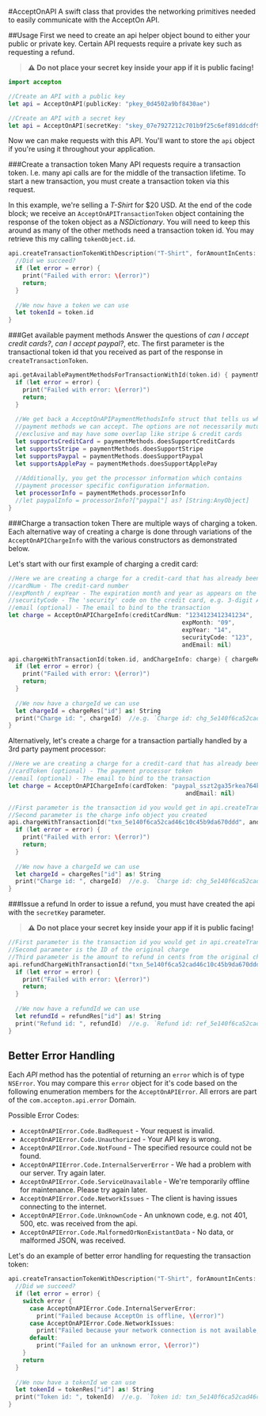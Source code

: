 #AcceptOnAPI
A swift class that provides the networking primitives needed to easily communicate with the AcceptOn API.

##Usage
First we need to create an api helper object bound to either your public or private key.  Certain API requests require a private key such as requesting a refund.  

> **⚠ Do not place your secret key inside your app if it is public facing!**

```swift
import accepton

//Create an API with a public key
let api = AcceptOnAPI(publicKey: "pkey_0d4502a9bf8430ae")

//Create an API with a secret key
let api = AcceptOnAPI(secretKey: "skey_07e7927212c701b9f25c6ef891ddcdf9")
```

Now we can make requests with this API. You'll want to store the `api` object if you're using it throughout your application.  


###Create a transaction token
Many API requests require a transaction token.  I.e. many api calls are for the middle of the transaction lifetime. To start a new transaction, you must create a transaction token via this request.


In this example, we're selling a *T-Shirt* for $20 USD. At the end of the code block; we receive an `AcceptOnAPITransactionToken` object containing the response of the token object as a *NSDictionary*. You will need to keep this around as many of the other methods need a transaction token id.  You may retrieve this my calling `tokenObject.id`.

```swift
api.createTransactionTokenWithDescription("T-Shirt", forAmountInCents: 2000) { token, error in
  //Did we succeed?
  if (let error = error) {
    print("Failed with error: \(error)")
    return;
  }
  
  //We now have a token we can use
  let tokenId = token.id
}
```

###Get available payment methods
Answer the questions of *can I accept credit cards?*, *can I accept paypal?*, etc. The first parameter is the transactional token id that you received as part of the response in `createTransactionToken`.

```swift
api.getAvailablePaymentMethodsForTransactionWithId(token.id) { paymentMethods, error in
  if (let error = error) {
    print("Failed with error: \(error)")
    return;
  }
  
  //We get back a AcceptOnAPIPaymentMethodsInfo struct that tells us what available
  //payment methods we can accept. The options are not necessarily mutually
  //exclusive and may have some overlap like stripe & credit cards
  let supportsCreditCard = paymentMethods.doesSupportCreditCards
  let supportsStripe = paymentMethods.doesSupportStripe
  let supportsPaypal = paymentMethods.doesSupportPaypal
  let supportsApplePay = paymentMethods.doesSupportApplePay
  
  //Additionally, you get the processor information which contains
  //payment processor specific configuration information.
  let processorInfo = paymentMethods.processorInfo
  //let paypalInfo = processorInfo?["paypal"] as? [String:AnyObject]
}
```

###Charge a transaction token
There are multiple ways of charging a token.  Each alternative way of creating a charge is done through variations of the `AcceptOnAPIChargeInfo` with the various constructors as demonstrated below.  

Let's start with our first example of charging a credit card:

```swift
//Here we are creating a charge for a credit-card that has already been processed by a payment processor
//cardNum - The credit-card number
//expMonth / expYear - The expiration month and year as appears on the credit card
//securityCode - The 'security' code on the credit card, e.g. 3-digit AMEX
//email (optional) - The email to bind to the transaction
let charge = AcceptOnAPIChargeInfo(creditCardNum: "1234123412341234", 
                                                 expMonth: "09", 
                                                 expYear: "14", 
                                                 securityCode: "123", 
                                                 andEmail: nil)

api.chargeWithTransactionId(token.id, andChargeInfo: charge) { chargeRes, error in
  if (let error = error) {
    print("Failed with error: \(error)")
    return;
  }
  
  //We now have a chargeId we can use
  let chargeId = chargeRes["id"] as! String
  print("Charge id: ", chargeId)  //e.g. `Charge id: chg_5e140f6ca52cad46c10c45b9da670ddd`
}
```

Alternatively, let's create a charge for a transaction partially handled by a 3rd party payment processor:

```swift
//Here we are creating a charge for a credit-card that has already been processed by a payment processor.
//cardToken (optional) - The payment processor token
//email (optional) - The email to bind to the transaction
let charge = AcceptOnAPIChargeInfo(cardToken: "paypal_sszt2ga35rkea764kxwn07", 
                                                  andEmail: nil)

//First parameter is the transaction id you would get in api.createTransactionTokenWithDescription
//Second parameter is the charge info object you created
api.chargeWithTransactionId("txn_5e140f6ca52cad46c10c45b9da670ddd", andChargeInfo: charge) { chargeRes, error in
  if (let error = error) {
    print("Failed with error: \(error)")
    return;
  }
  
  //We now have a chargeId we can use
  let chargeId = chargeRes["id"] as! String
  print("Charge id: ", chargeId)  //e.g. `Charge id: chg_5e140f6ca52cad46c10c45b9da670ddd`
}
```

###Issue a refund
In order to issue a refund, you must have created the api with the `secretKey` parameter.
> **⚠ Do not place your secret key inside your app if it is public facing!**

```swift
//First parameter is the transaction id you would get in api.createTransactionTokenWithDescription
//Second parameter is the ID of the original charge
//Third parameter is the amount to refund in cents from the original charge
api.refundChargeWithTransactionId("txn_5e140f6ca52cad46c10c45b9da670ddd", andChargeId: "chg_oydyquhp39", forAmountInCents: 99) { refundRes, error in
  if (let error = error) {
    print("Failed with error: \(error)")
    return;
  }
  
  //We now have a refundId we can use
  let refundId = refundRes["id"] as! String
  print("Refund id: ", refundId)  //e.g. `Refund id: ref_5e140f6ca52cad46c10c45b9da670ddd`
}
```

## Better Error Handling
Each *API* method has the potential of returning an `error` which is of type `NSError`.  You may compare this `error` object for it's code based on the following enumeration members for the `AcceptOnAPIError`.  All errors are part of the `com.accepton.api.error` Domain.

Possible Error Codes:

  * `AcceptOnAPIError.Code.BadRequest` - Your request is invalid.
  * `AcceptOnAPIError.Code.Unauthorized` - Your API key is wrong.
  * `AcceptOnAPIError.Code.NotFound` - The specified resource could not be found.
  * `AcceptOnAPIIError.Code.InternalServerError` - We had a problem with our server. Try again later.
  * `AcceptOnAPIError.Code.ServiceUnavailable` - We're temporarily offline for maintenance.  Please try again later.
  * `AcceptOnAPIError.Code.NetworkIssues` - The client is having issues connecting to the internet.
  * `AcceptOnAPIError.Code.UnknownCode` - An unknown code, e.g. not 401, 500, etc. was received from the api.
  * `AcceptOnAPIError.Code.MalformedOrNonExistantData` - No data, or malformed JSON, was received.

Let's do an example of better error handling for requesting the transaction token:

```swift
api.createTransactionTokenWithDescription("T-Shirt", forAmountInCents: 2000) { tokenRes, error in
  //Did we succeed?
  if (let error = error) {
    switch error {
      case AcceptOnAPIError.Code.InternalServerError:
        print("Failed because AcceptOn is offline, \(error)")
      case AcceptOnAPIError.Code.NetworkIssues:
        print("Failed because your network connection is not available, \(error)")
      default:
        print("Failed for an unknown error, \(error)")
    }
    return
  }
  
  //We now have a tokenId we can use
  let tokenId = tokenRes["id"] as! String
  print("Token id: ", tokenId)  //e.g. `Token id: txn_5e140f6ca52cad46c10c45b9da670ddd`
}
```

